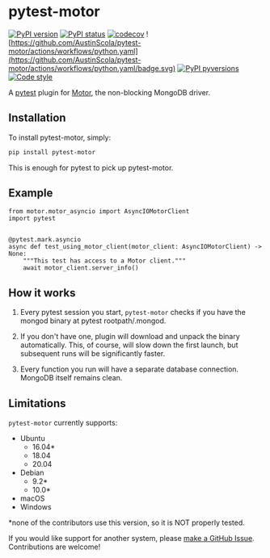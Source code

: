 # pytest-motor

[![PyPI version](https://img.shields.io/pypi/v/pytest-motor.svg)](https://pypi.org/project/pytest-motor/)
[![PyPI status](https://img.shields.io/pypi/status/pytest-motor.svg)](https://pypi.python.org/pypi/pytest-motor/)
[![codecov](https://codecov.io/gh/AustinScola/pytest-motor/branch/master/graph/badge.svg)](https://codecov.io/gh/AustinScola/pytest-motor)
![https://github.com/AustinScola/pytest-motor/actions/workflows/python.yaml](https://github.com/AustinScola/pytest-motor/actions/workflows/python.yaml/badge.svg)
[![PyPI pyversions](https://img.shields.io/pypi/pyversions/pytest-motor.svg)](https://pypi.python.org/pypi/pytest-motor/)
[![Code style](https://img.shields.io/badge/code%20style-yapf-blue.svg)](https://github.com/google/yapf)


A [pytest][1] plugin for [Motor][2], the non-blocking MongoDB driver.

## Installation

To install pytest-motor, simply:

``` bash
pip install pytest-motor
```

This is enough for pytest to pick up pytest-motor.

## Example

``` Python3
from motor.motor_asyncio import AsyncIOMotorClient
import pytest


@pytest.mark.asyncio
async def test_using_motor_client(motor_client: AsyncIOMotorClient) -> None:
    """This test has access to a Motor client."""
    await motor_client.server_info()
```

## How it works

1. Every pytest session you start, `pytest-motor` checks if you have the mongod binary at pytest rootpath/.mongod.

2. If you don't have one, plugin will download and unpack the binary automatically. This, of course, will slow down the first launch, but subsequent runs will be significantly faster.

3. Every function you run will have a separate database connection. MongoDB itself remains clean.

## Limitations

`pytest-motor` currently supports:

- Ubuntu
  - 16.04*
  - 18.04
  - 20.04
- Debian
  - 9.2*
  - 10.0*
- macOS
- Windows

*none of the contributors use this version, so it is NOT properly tested.

If you would like support for another system, please [make a GitHub Issue][3]. Contributions are
welcome!

[1]: https://docs.pytest.org/en/latest/
[2]: https://github.com/mongodb/motor/
[3]: https://github.com/AustinScola/pytest-motor/issues/new
